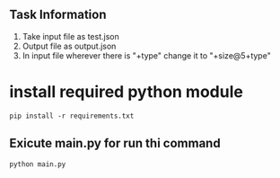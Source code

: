 ## Task Information

 1. Take input file as test.json
 2. Output file as output.json
 3. In input file wherever there is "+type" change it to "+size@5+type"

# install required python module
```
pip install -r requirements.txt
```

## Exicute main.py for run thi command
```
python main.py
```

